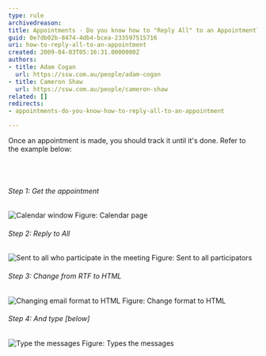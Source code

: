 ```yaml
---
type: rule
archivedreason: 
title: Appointments - Do you know how to "Reply All" to an Appointment?
guid: 0e7db02b-8474-4db4-bcea-233597515716
uri: how-to-reply-all-to-an-appointment
created: 2009-04-03T05:16:31.0000000Z
authors:
- title: Adam Cogan
  url: https://ssw.com.au/people/adam-cogan
- title: Cameron Shaw
  url: https://ssw.com.au/people/cameron-shaw
related: []
redirects:
- appointments-do-you-know-how-to-reply-all-to-an-appointment

---
```



Once&#160;an appointment&#160;is made, you should track it until it's done. Refer to the example below&#58;

<br><excerpt class='endintro'></excerpt><br>

  <h6>Step 1&#58; Get the appointment</h6>
<img class="ms-rteCustom-ImageArea" alt="Calendar window" src="/Communication/RulesToBetterEmail/PublishingImages/betterMeeting1_small.jpg" /> <span class="ms-rteCustom-FigureNormal">Figure&#58; Calendar page</span>
<h6>Step 2&#58; Reply to All</h6>
<img class="ms-rteCustom-ImageArea" alt="Sent to all who participate in the meeting" src="/Communication/RulesToBetterEmail/PublishingImages/betterMeeting2_small.jpg" /> <span class="ms-rteCustom-FigureNormal">Figure&#58; Sent to all participators</span>
<h6>Step 3&#58; Change from RTF to HTML</h6>
<img class="ms-rteCustom-ImageArea" alt="Changing email format to HTML" src="/Communication/RulesToBetterEmail/PublishingImages/betterMeeting3_small.jpg" /> <span class="ms-rteCustom-FigureNormal">Figure&#58; Change format to HTML</span>
<h6>Step 4&#58; And type [below]</h6>
<img class="ms-rteCustom-ImageArea" alt="Type the messages" src="/Communication/RulesToBetterEmail/PublishingImages/betterMeeting4_small.jpg" /> <span class="ms-rteCustom-FigureNormal">Figure&#58; Types the messages</span>



